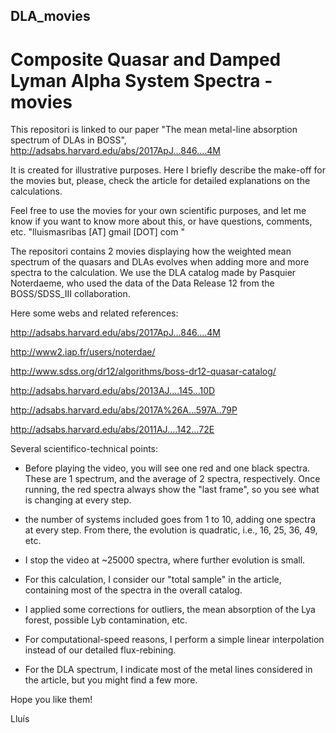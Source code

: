 ## DLA_movies
# Composite Quasar and Damped Lyman Alpha System Spectra - movies

  This repositori is linked to our paper "The mean metal-line absorption spectrum of DLAs in BOSS", 
http://adsabs.harvard.edu/abs/2017ApJ...846....4M

It is created for illustrative purposes. Here I briefly describe the make-off for the movies but, please, 
check the article for detailed explanations on the calculations.

  Feel free to use the movies for your own scientific purposes, and let me know if you want to know more about this, or 
have questions, comments, etc. "lluismasribas [AT] gmail [DOT] com "


  The repositori contains 2 movies displaying how the weighted mean spectrum of the quasars and DLAs evolves when 
adding more and more spectra to the calculation. We use the DLA catalog made by Pasquier Noterdaeme, who used the 
data of the Data Release 12 from the BOSS/SDSS_III collaboration.

Here some webs and related references:

http://adsabs.harvard.edu/abs/2017ApJ...846....4M

http://www2.iap.fr/users/noterdae/

http://www.sdss.org/dr12/algorithms/boss-dr12-quasar-catalog/

http://adsabs.harvard.edu/abs/2013AJ....145...10D

http://adsabs.harvard.edu/abs/2017A%26A...597A..79P

http://adsabs.harvard.edu/abs/2011AJ....142...72E


  Several scientifico-technical points:
* Before playing the video, you will see one red and one black spectra. These are 1 spectrum, and the average of 2 spectra, respectively.
  Once running, the red spectra always show the "last frame", so you see what is changing at every step.
* the number of systems included goes from 1 to 10, adding one spectra at every step. From there, the evolution is quadratic, i.e., 
  16, 25, 36, 49, etc.
* I stop the video at ~25000 spectra, where further evolution is small.

* For this calculation, I consider our "total sample" in the article, containing most of the spectra in the overall catalog. 
* I applied some corrections for outliers, the mean absorption of the Lya forest, possible Lyb contamination, etc. 
* For computational-speed reasons, I perform a simple linear interpolation instead of our detailed flux-rebining. 
* For the DLA spectrum, I indicate most of the metal lines considered in the article, but you might find a few more.

Hope you like them!

Lluís
